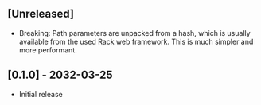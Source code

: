 ## [Unreleased]

- Breaking: Path parameters are unpacked from a hash, which is usually available from the used Rack web framework. This is much simpler and more performant.

## [0.1.0] - 2032-03-25

- Initial release

